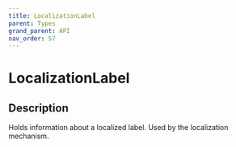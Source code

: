 ```yaml
---
title: LocalizationLabel
parent: Types
grand_parent: API
nav_order: 57
---
```


# LocalizationLabel

## Description

Holds information about a localized label. Used by the localization mechanism.
